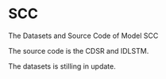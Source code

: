 # SCC
The Datasets and Source Code of Model SCC

The source code is the CDSR and IDLSTM.

The datasets is stilling in update.
